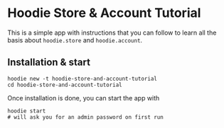 # Hoodie Store & Account Tutorial

This is a simple app with instructions that you can follow
to learn all the basis about `hoodie.store` and `hoodie.account`.

## Installation & start

```
hoodie new -t hoodie-store-and-account-tutorial
cd hoodie-store-and-account-tutorial
```

Once installation is done, you can start the app with

```
hoodie start
# will ask you for an admin password on first run
```
